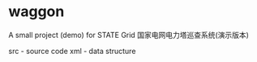 # waggon
A small project (demo) for STATE Grid
国家电网电力塔巡查系统(演示版本)

src - source code
xml - data structure
